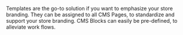 Templates are the go-to solution if you want to emphasize your store branding. They can be assigned to all CMS Pages, to standardize and support your store branding. CMS Blocks can easily be pre-defined, to alleviate work flows.